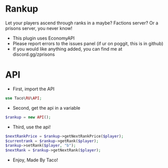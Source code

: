 # Rankup

Let your players ascend through ranks in a maybe? Factions server? Or a prisons server, you never know!

 - This plugin uses EconomyAPI
 - Please report errors to the issues panel (if ur on poggit, this is in github)
 - If you would like anything added, you can find me at discord.gg/zprisons
 
 # API
 
 - First, import the API
 ```php
 use Taco\RU\API;
 ```
 
 - Second, get the api in a variable
 ```php 
 $rankup = new API();
 ```
 
 - Third, use the api!
```php
$nextRankPrice = $rankup->getNextRankPrice($player);
$currentrank = $rankup->getRank($player);
$rankup->setRank($player, "b");
$nextRank = $rankup->getNextRank($player);
```

- Enjoy, Made By Taco!
